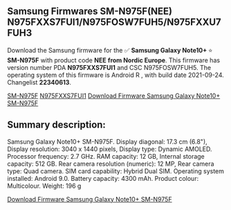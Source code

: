 <h2>Samsung Firmwares SM-N975F(NEE) N975FXXS7FUI1/N975FOSW7FUH5/N975FXXU7FUH3</h2>
Download the Samsung firmware for the ✅ <strong>Samsung Galaxy Note10+ </strong> ⭐ <strong>SM-N975F</strong> with product code <strong>NEE</strong> <strong> from Nordic Europe</strong>. This firmware has version number PDA <strong>N975FXXS7FUI1</strong> and CSC N975FOSW7FUH5. The operating system of this firmware is Android R , with build date 2021-09-24. Changelist <strong>22340613</strong>.


[SM-N975F](https://samfirm.shop/samsung/model/SM-N975F)
[N975FXXS7FUI1](https://samfirm.shop/samsung/pda/N975FXXS7FUI1)
[Download Firmware Samsung Galaxy Note10+ SM-N975F](https://samfirm.shop/samsung/firmware/459870)
<h2>Summary description:</h2>
<p>Samsung Galaxy Note10+ SM-N975F. Display diagonal: 17.3 cm (6.8"), Display resolution: 3040 x 1440 pixels, Display type: Dynamic AMOLED. Processor frequency: 2.7 GHz. RAM capacity: 12 GB, Internal storage capacity: 512 GB. Rear camera resolution (numeric): 12 MP, Rear camera type: Quad camera. SIM card capability: Hybrid Dual SIM. Operating system installed: Android 9.0. Battery capacity: 4300 mAh. Product colour: Multicolour. Weight: 196 g</p>


[Download Firmware Samsung Galaxy Note10+ SM-N975F](https://samfirm.shop/samsung/firmware/459870)
